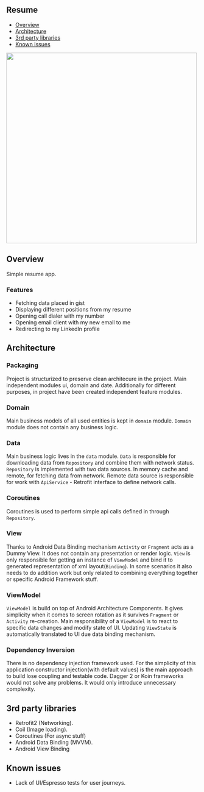 ## Resume

- [Overview](#overview)
- [Architecture](#architecture)
- [3rd party libraries](#3rd-party-libraries)
- [Known issues](#known-issues)

<img src="https://github.com/Nihilus13/Resume/blob/master/app.gif?raw=true" height="500">

## Overview

Simple resume app.

### Features
+ Fetching data placed in gist
+ Displaying different positions from my resume
+ Opening call dialer with my number
+ Opening email client with my new email to me
+ Redirecting to my LinkedIn profile

## Architecture

### Packaging
Project is structurized to preserve clean architecure in the project. Main independent modules ui, domain and date. Additionally
for different purposes, in project have been created independent feature modules.

### Domain
Main business models of all used entities is kept in `domain` module. `Domain` module does not contain any business logic.

### Data
Main business logic lives in the `data` module. `Data` is responsible for downloading data from `Repository` and combine them with network status.
`Repository` is implemented with two data sources. In memory cache and remote, for fetching data from network. Remote data source is responsible for work with `ApiService` - Retrofit interface to define network calls.

### Coroutines
Coroutines is used to perform simple api calls defined in through `Repository`.

### View
Thanks to Android Data Binding mechanism `Activity` or `Fragment` acts as a Dummy View. It does not contain any presentation or render logic. `View` is only responsible for getting an instance of `ViewModel` and bind it to generated representation of xml layout(`Binding`). In some scenarios it also needs to do addition work but only related to combining everything together or specific Android Framework stuff.

### ViewModel
`ViewModel` is build on top of Android Architecture Components. It gives simplicity when it comes to screen rotation as it survives `Fragment` or `Activity` re-creation. Main responsibility of a `ViewModel` is to react to specific data changes and modify state of UI. Updating `ViewState` is automatically translated to UI due data binding mechanism.

### Dependency Inversion
There is no dependency injection framework used. For the simplicity of this application constructor injection(with default values) is the main approach to
build lose coupling and testable code. Dagger 2 or Koin frameworks would not solve any problems.
It would only introduce unnecessary complexity.

## 3rd party libraries

- Retrofit2 (Networking).
- Coil (Image loading).
- Coroutines (For async stuff)
- Android Data Binding (MVVM).
- Android View Binding

## Known issues

- Lack of UI/Espresso tests for user journeys.